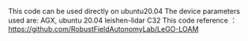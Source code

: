 This code can be used directly on ubuntu20.04
The device parameters used are:
AGX, ubuntu 20.04
leishen-lidar C32
This code reference ：https://github.com/RobustFieldAutonomyLab/LeGO-LOAM
